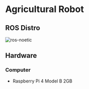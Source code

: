 # Agricultural Robot
## ROS Distro
![ros-noetic](https://i2.wp.com/varhowto.com/wp-content/uploads/2020/06/ROS-Noetic.png)
## Hardware
### Computer
- Raspberry Pi 4 Model B 2GB

